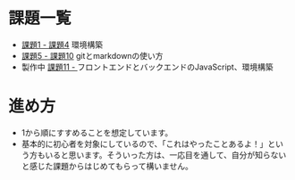 # 課題一覧
- [課題1 - 課題4](./chall.md) 環境構築
- [課題5 - 課題10](./chall-git-markdown.md) gitとmarkdownの使い方
- 製作中 [課題11 - ](./chall-js.md) フロントエンドとバックエンドのJavaScript、環境構築

# 進め方
- 1から順にすすめることを想定しています。
- 基本的に初心者を対象にしているので、「これはやったことあるよ！」という方もいると思います。そういった方は、一応目を通して、自分が知らないと感じた課題からはじめてもらって構いません。